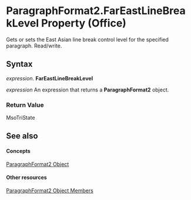 
# ParagraphFormat2.FarEastLineBreakLevel Property (Office)

Gets or sets the East Asian line break control level for the specified paragraph. Read/write.


## Syntax

 _expression_. **FarEastLineBreakLevel**

 _expression_ An expression that returns a **ParagraphFormat2** object.


### Return Value

MsoTriState


## See also


#### Concepts


[ParagraphFormat2 Object](05ff2b24-9603-f923-d053-e736fb2ba389.md)
#### Other resources


[ParagraphFormat2 Object Members](c0580593-7efb-659f-02a2-67dce512ee09.md)